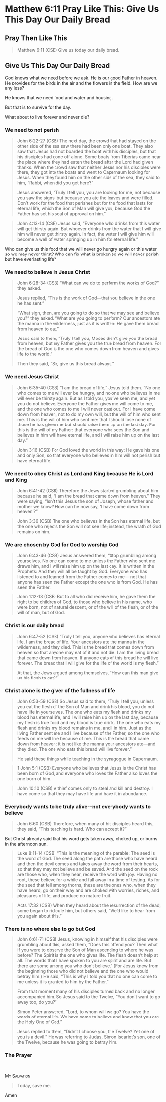 # Matthew 6:11 Pray Like This: Give Us This Day Our Daily Bread

## Pray Then Like This

>Matthew 6:11 (CSB) Give us today our daily bread.

## Give Us This Day Our Daily Bread

God knows what we need before we ask. He is our good Father in heaven. He provides for the birds in the air and the flowers in the field. How are we any less?

He knows that we need food and water and housing.

But that is to survive for the day.

What about to live forever and never die?

### We need to not perish

>John 6:22-27 (CSB) The next day, the crowd that had stayed on the other side of the sea saw there had been only one boat. They also saw that Jesus had not boarded the boat with his disciples, but that his disciples had gone off alone. Some boats from Tiberias came near the place where they had eaten the bread after the Lord had given thanks. When the crowd saw that neither Jesus nor his disciples were there, they got into the boats and went to Capernaum looking for Jesus. When they found him on the other side of the sea, they said to him, “Rabbi, when did you get here?”
>
>Jesus answered, “Truly I tell you, you are looking for me, not because you saw the signs, but because you ate the loaves and were filled. Don’t work for the food that perishes but for the food that lasts for eternal life, which the Son of Man will give you, because God the Father has set his seal of approval on him.”

>John 4:13-14 (CSB) Jesus said, “Everyone who drinks from this water will get thirsty again. But whoever drinks from the water that I will give him will never get thirsty again. In fact, the water I will give him will become a well of water springing up in him for eternal life.”

Who can give us this food that we will never go hungry again or this water so we may never thirst? Who can fix what is broken so we will never perish but have everlasting life?

### We need to believe in Jesus Christ

>John 6:28-34 (CSB) “What can we do to perform the works of God?” they asked.
>
>Jesus replied, “This is the work of God—that you believe in the one he has sent.”
>
>“What sign, then, are you going to do so that we may see and believe you?” they asked. “What are you going to perform? Our ancestors ate the manna in the wilderness, just as it is written: He gave them bread from heaven to eat.”
>
>Jesus said to them, “Truly I tell you, Moses didn’t give you the bread from heaven, but my Father gives you the true bread from heaven. For the bread of God is the one who comes down from heaven and gives life to the world.”
>
>Then they said, “Sir, give us this bread always.”

### We need Jesus Christ

>John 6:35-40 (CSB) “I am the bread of life,” Jesus told them. “No one who comes to me will ever be hungry, and no one who believes in me will ever be thirsty again. But as I told you, you’ve seen me, and yet you do not believe. Everyone the Father gives me will come to me, and the one who comes to me I will never cast out. For I have come down from heaven, not to do my own will, but the will of him who sent me. This is the will of him who sent me: that I should lose none of those he has given me but should raise them up on the last day. For this is the will of my Father: that everyone who sees the Son and believes in him will have eternal life, and I will raise him up on the last day.”

>John 3:16 (CSB) For God loved the world in this way: He gave his one and only Son, so that everyone who believes in him will not perish but have eternal life.

### We need to obey Christ as Lord and King because He is Lord and King

>John 6:41-42 (CSB) Therefore the Jews started grumbling about him because he said, “I am the bread that came down from heaven.” They were saying, “Isn’t this Jesus the son of Joseph, whose father and mother we know? How can he now say, ‘I have come down from heaven’?”

>John 3:36 (CSB) The one who believes in the Son has eternal life, but the one who rejects the Son will not see life; instead, the wrath of God remains on him.

### We are chosen by God for God to worship God

>John 6:43-46 (CSB) Jesus answered them, “Stop grumbling among yourselves. No one can come to me unless the Father who sent me draws him, and I will raise him up on the last day. It is written in the Prophets: And they will all be taught by God. Everyone who has listened to and learned from the Father comes to me— not that anyone has seen the Father except the one who is from God. He has seen the Father.

>John 1:12-13 (CSB) But to all who did receive him, he gave them the right to be children of God, to those who believe in his name, who were born, not of natural descent, or of the will of the flesh, or of the will of man, but of God.

### Christ is our daily bread

>John 6:47-52 (CSB) “Truly I tell you, anyone who believes has eternal life. I am the bread of life. Your ancestors ate the manna in the wilderness, and they died. This is the bread that comes down from heaven so that anyone may eat of it and not die. I am the living bread that came down from heaven. If anyone eats of this bread he will live forever. The bread that I will give for the life of the world is my flesh.”
>
>At that, the Jews argued among themselves, “How can this man give us his flesh to eat?”

### Christ alone is the giver of the fullness of life

>John 6:53-59 (CSB) So Jesus said to them, “Truly I tell you, unless you eat the flesh of the Son of Man and drink his blood, you do not have life in yourselves. The one who eats my flesh and drinks my blood has eternal life, and I will raise him up on the last day, because my flesh is true food and my blood is true drink. The one who eats my flesh and drinks my blood remains in me, and I in him. Just as the living Father sent me and I live because of the Father, so the one who feeds on me will live because of me. This is the bread that came down from heaven; it is not like the manna your ancestors ate—and they died. The one who eats this bread will live forever.”
>
>He said these things while teaching in the synagogue in Capernaum.

>1 John 5:1 (CSB) Everyone who believes that Jesus is the Christ has been born of God, and everyone who loves the Father also loves the one born of him.

>John 10:10 (CSB) A thief comes only to steal and kill and destroy. I have come so that they may have life and have it in abundance.

### Everybody wants to be truly alive--not everybody wants to believe

>John 6:60 (CSB) Therefore, when many of his disciples heard this, they said, “This teaching is hard. Who can accept it?”

But Christ already said that his word gets taken away, choked up, or burns in the afternoon sun.

>Luke 8:11-14 (CSB) “This is the meaning of the parable: The seed is the word of God. The seed along the path are those who have heard and then the devil comes and takes away the word from their hearts, so that they may not believe and be saved. And the seed on the rock are those who, when they hear, receive the word with joy. Having no root, these believe for a while and fall away in a time of testing. As for the seed that fell among thorns, these are the ones who, when they have heard, go on their way and are choked with worries, riches, and pleasures of life, and produce no mature fruit.

>Acts 17:32 (CSB) When they heard about the resurrection of the dead, some began to ridicule him, but others said, “We’d like to hear from you again about this.”

### There is no where else to go but God

>John 6:61-71 (CSB) Jesus, knowing in himself that his disciples were grumbling about this, asked them, “Does this offend you? Then what if you were to observe the Son of Man ascending to where he was before? The Spirit is the one who gives life. The flesh doesn’t help at all. The words that I have spoken to you are spirit and are life. But there are some among you who don’t believe.” (For Jesus knew from the beginning those who did not believe and the one who would betray him.) He said, “This is why I told you that no one can come to me unless it is granted to him by the Father.”
>
>From that moment many of his disciples turned back and no longer accompanied him. So Jesus said to the Twelve, “You don’t want to go away too, do you?”
>
>Simon Peter answered, “Lord, to whom will we go? You have the words of eternal life. We have come to believe and know that you are the Holy One of God.”
>
>Jesus replied to them, “Didn’t I choose you, the Twelve? Yet one of you is a devil.” He was referring to Judas, Simon Iscariot’s son, one of the Twelve, because he was going to betray him.

### The Prayer
&nbsp;

<div style="font-variant: small-caps;">
My Salvation
</div>

>Today, save me.

Amen
